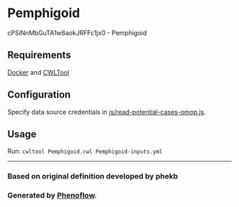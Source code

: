 # Pemphigoid

cPSiNnMbGuTA1w6aokJRFFc1jx0 - Pemphigoid

## Requirements

[Docker](https://docs.docker.com/install/) and [CWLTool](https://github.com/common-workflow-language/cwltool#install)

## Configuration

Specify data source credentials in [js/read-potential-cases-omop.js](js/read-potential-cases-omop.js).

## Usage

Run: `cwltool Pemphigoid.cwl Pemphigoid-inputs.yml`

***

### Based on original definition developed by phekb
### Generated by [Phenoflow](https://kclhi.org/phenoflow).
